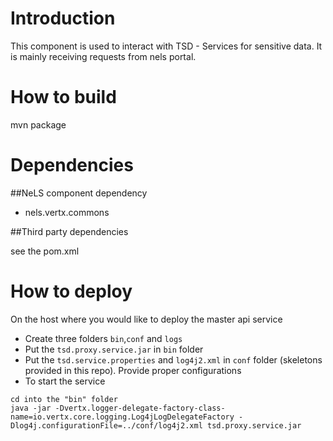  
Introduction
===
This component is used to interact with TSD - Services for sensitive data. It is mainly receiving requests from nels portal.

How to build
===
mvn package

Dependencies
===

##NeLS component dependency


* nels.vertx.commons

##Third party dependencies

see the pom.xml

How to deploy
===
On the host where you would like to deploy the master api service
* Create three folders `bin`,`conf` and `logs`
* Put the `tsd.proxy.service.jar` in `bin` folder
* Put the `tsd.service.properties` and `log4j2.xml` in `conf` folder (skeletons provided in this repo). Provide proper configurations
* To start the service 
``` 
cd into the "bin" folder 
java -jar -Dvertx.logger-delegate-factory-class-name=io.vertx.core.logging.Log4jLogDelegateFactory -Dlog4j.configurationFile=../conf/log4j2.xml tsd.proxy.service.jar
```